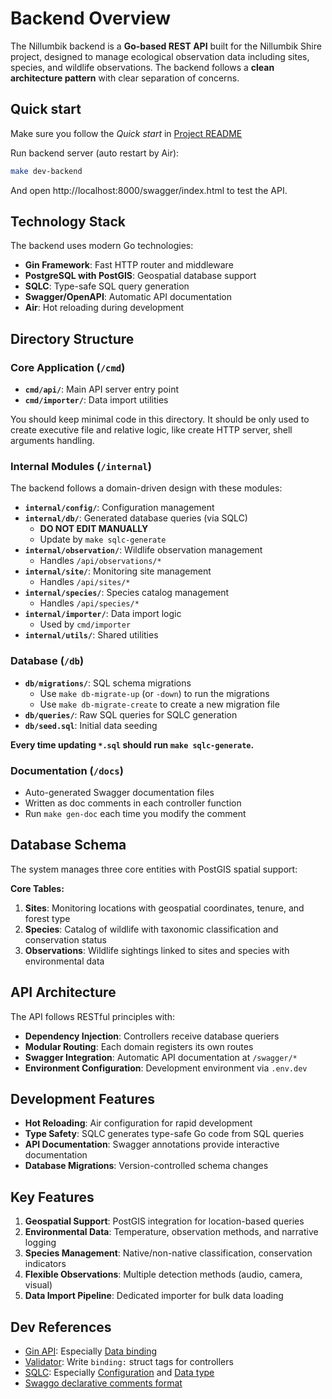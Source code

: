 # Backend Overview

The Nillumbik backend is a **Go-based REST API** built for the Nillumbik Shire project, designed to manage ecological observation data including sites, species, and wildlife observations. The backend follows a **clean architecture pattern** with clear separation of concerns.

## Quick start

Make sure you follow the *Quick start* in [Project README](../README.md)

Run backend server (auto restart by Air):

```bash
make dev-backend
```

And open http://localhost:8000/swagger/index.html to test the API.

## Technology Stack

The backend uses modern Go technologies:

- **Gin Framework**: Fast HTTP router and middleware
- **PostgreSQL with PostGIS**: Geospatial database support
- **SQLC**: Type-safe SQL query generation
- **Swagger/OpenAPI**: Automatic API documentation
- **Air**: Hot reloading during development

## Directory Structure

### Core Application (`/cmd`)
- **`cmd/api/`**: Main API server entry point
- **`cmd/importer/`**: Data import utilities

You should keep minimal code in this directory.
It should be only used to create executive file and relative logic, like create HTTP server, shell arguments handling.

### Internal Modules (`/internal`)
The backend follows a domain-driven design with these modules:

- **`internal/config/`**: Configuration management
- **`internal/db/`**: Generated database queries (via SQLC)
  - **DO NOT EDIT MANUALLY**
  - Update by `make sqlc-generate`
- **`internal/observation/`**: Wildlife observation management
  - Handles `/api/observations/*`
- **`internal/site/`**: Monitoring site management
  - Handles `/api/sites/*`
- **`internal/species/`**: Species catalog management
  - Handles `/api/species/*`
- **`internal/importer/`**: Data import logic
  - Used by `cmd/importer`
- **`internal/utils/`**: Shared utilities

### Database (`/db`)
- **`db/migrations/`**: SQL schema migrations
  - Use `make db-migrate-up` (or `-down`) to run the migrations
  - Use `make db-migrate-create` to create a new migration file
- **`db/queries/`**: Raw SQL queries for SQLC generation
- **`db/seed.sql`**: Initial data seeding

**Every time updating `*.sql` should run `make sqlc-generate`.**

### Documentation (`/docs`)
- Auto-generated Swagger documentation files
- Written as doc comments in each controller function
- Run `make gen-doc` each time you modify the comment

## Database Schema

The system manages three core entities with PostGIS spatial support:

**Core Tables:**
1. **Sites**: Monitoring locations with geospatial coordinates, tenure, and forest type
2. **Species**: Catalog of wildlife with taxonomic classification and conservation status
3. **Observations**: Wildlife sightings linked to sites and species with environmental data

## API Architecture

The API follows RESTful principles with:

- **Dependency Injection**: Controllers receive database queriers
- **Modular Routing**: Each domain registers its own routes
- **Swagger Integration**: Automatic API documentation at `/swagger/*`
- **Environment Configuration**: Development environment via `.env.dev`

## Development Features

- **Hot Reloading**: Air configuration for rapid development
- **Type Safety**: SQLC generates type-safe Go code from SQL queries
- **API Documentation**: Swagger annotations provide interactive documentation
- **Database Migrations**: Version-controlled schema changes

## Key Features

1. **Geospatial Support**: PostGIS integration for location-based queries
2. **Environmental Data**: Temperature, observation methods, and narrative logging
3. **Species Management**: Native/non-native classification, conservation indicators
4. **Flexible Observations**: Multiple detection methods (audio, camera, visual)
5. **Data Import Pipeline**: Dedicated importer for bulk data loading

## Dev References

* [Gin API](https://gin-gonic.com/en/docs/): Especially [Data binding](https://gin-gonic.com/en/docs/examples/bind-query-or-post/)
* [Validator](https://pkg.go.dev/github.com/go-playground/validator/v10#section-readme): Write `binding:` struct tags for controllers
* [SQLC](https://docs.sqlc.dev/en/stable/index.html): Especially [Configuration](https://docs.sqlc.dev/en/stable/reference/config.html) and [Data type](https://docs.sqlc.dev/en/stable/reference/datatypes.html)
* [Swaggo declarative comments format](https://github.com/swaggo/swag?tab=readme-ov-file#declarative-comments-format)
